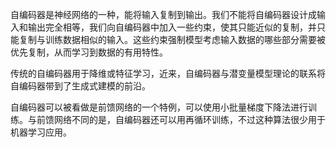 自编码器是神经网络的一种，能将输入复制到输出。我们不能将自编码器设计成输入和输出完全相等，我们向自编码器中加入一些约束，使其只能近似的复制，并只能复制与训练数据相似的输入。这些约束强制模型考虑输入数据的哪些部分需要被优先复制，从而学习到数据的有用特性。

传统的自编码器用于降维或特征学习，近来，自编码器与潜变量模型理论的联系将自编码器带到了生成式建模的前沿。

自编码器可以被看做是前馈网络的一个特例，可以使用小批量梯度下降法进行训练。与前馈网络不同的是，自编码器还可以用再循环训练，不过这种算法很少用于机器学习应用。




